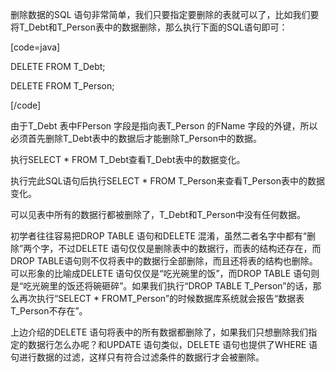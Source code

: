 删除数据的SQL 语句非常简单，我们只要指定要删除的表就可以了，比如我们要将T_Debt和T_Person表中的数据删除，那么执行下面的SQL语句即可：
[code=java]
DELETE FROM T_Debt;
DELETE FROM T_Person;
[/code]
由于T_Debt 表中FPerson 字段是指向表T_Person 的FName 字段的外键，所以必须首先删除T_Debt表中的数据后才能删除T_Person中的数据。
执行SELECT * FROM T_Debt查看T_Debt表中的数据变化。
执行完此SQL语句后执行SELECT * FROM T_Person来查看T_Person表中的数据变化。
可以见表中所有的数据行都被删除了，T_Debt和T_Person中没有任何数据。
初学者往往容易把DROP TABLE 语句和DELETE 混淆，虽然二者名字中都有“删除”两个字，不过DELETE 语句仅仅是删除表中的数据行，而表的结构还存在，而DROP TABLE语句则不仅将表中的数据行全部删除，而且还将表的结构也删除。可以形象的比喻成DELETE 语句仅仅是“吃光碗里的饭”，而DROP TABLE 语句则是“吃光碗里的饭还将碗砸碎”。如果我们执行“DROP TABLE T_Person”的话，那么再次执行“SELECT * FROMT_Person”的时候数据库系统就会报告“数据表T_Person不存在”。
上边介绍的DELETE 语句将表中的所有数据都删除了，如果我们只想删除我们指定的数据行怎么办呢？和UPDATE 语句类似，DELETE 语句也提供了WHERE 语句进行数据的过滤，这样只有符合过滤条件的数据行才会被删除。
